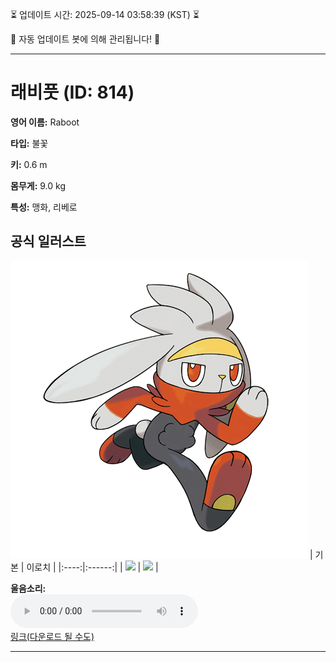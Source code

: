 
⏳ 업데이트 시간: 2025-09-14 03:58:39 (KST) ⏳

🤖 자동 업데이트 봇에 의해 관리됩니다! 🤖

---

# 래비풋 (ID: 814)
**영어 이름:** Raboot

**타입:** 불꽃

**키:** 0.6 m

**몸무게:** 9.0 kg

**특성:** 맹화, 리베로

## 공식 일러스트
![](https://raw.githubusercontent.com/PokeAPI/sprites/master/sprites/pokemon/other/official-artwork/814.png)
| 기본 | 이로치 |
|:----:|:------:|
| <img src="http://play.pokemonshowdown.com/sprites/ani/raboot.gif" width="200"> | <img src="http://play.pokemonshowdown.com/sprites/ani-shiny/raboot.gif" width="200"> |

**울음소리:**<br><audio controls src="https://raw.githubusercontent.com/PokeAPI/cries/main/cries/pokemon/latest/814.ogg"></audio><br> [링크(다운로드 될 수도)](https://raw.githubusercontent.com/PokeAPI/cries/main/cries/pokemon/latest/814.ogg)


---
